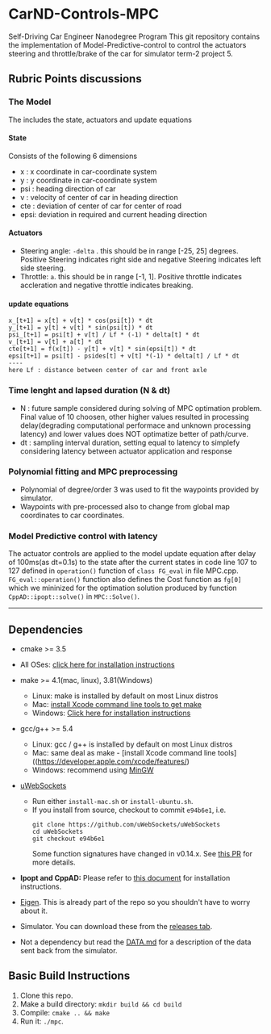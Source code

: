 # CarND-Controls-MPC
Self-Driving Car Engineer Nanodegree Program
This git repository contains the implementation of Model-Predictive-control to control the actuators steering and throttle/brake of the car for simulator term-2 project 5.

## Rubric Points discussions

### The Model
The includes the state, actuators and update equations
#### State
Consists of the following 6 dimensions
* x   : x coordinate in car-coordinate system
* y   : y coordinate in car-coordinate system
* psi : heading direction of car
* v   : velocity of center of car in heading direction
* cte : deviation of center of car for center of road 
* epsi: deviation in required and current heading direction

#### Actuators
* Steering angle: `-delta` . this should be in range [-25, 25] degrees. Positive Steering indicates right side and negative Steering indicates left side steering. 
* Throttle: `a`. this should be in range [-1, 1]. Positive throttle indicates accleration and negative throttle indicates breaking.

#### update equations
```
x_[t+1] = x[t] + v[t] * cos(psi[t]) * dt
y_[t+1] = y[t] + v[t] * sin(psi[t]) * dt
psi_[t+1] = psi[t] + v[t] / Lf * (-1) * delta[t] * dt
v_[t+1] = v[t] + a[t] * dt
cte[t+1] = f(x[t]) - y[t] + v[t] * sin(epsi[t]) * dt
epsi[t+1] = psi[t] - psides[t] + v[t] *(-1) * delta[t] / Lf * dt
----
here Lf : distance between center of car and front axle
```
### Time lenght and lapsed duration (N & dt)
* N : future sample considered during solving of MPC optimation problem. Final value of 10 choosen, other higher values resulted in processing delay(degrading computational performace and unknown processing latency) and lower values does NOT optimatize better of path/curve.
* dt : sampling interval duration, setting equal to latency to simplefy considering latency between actuator application and response

### Polynomial fitting and MPC preprocessing
* Polynomial of degree/order 3 was used to fit the waypoints provided by simulator.
* Waypoints with pre-processed also to change from global map coordinates to car coordinates. 

### Model Predictive control with latency
The actuator controls are applied to the model update equation after delay of 100ms(as dt=0.1s) to the state after the current states in code line 107 to 127 defined in `operation()` function of `class FG_eval` in file MPC.cpp. 
`FG_eval::operation()` function also defines the Cost function as `fg[0]` which we mininized for the optimation solution produced by function `CppAD::ipopt::solve()` in `MPC::Solve()`.


---

## Dependencies

* cmake >= 3.5
 * All OSes: [click here for installation instructions](https://cmake.org/install/)
* make >= 4.1(mac, linux), 3.81(Windows)
  * Linux: make is installed by default on most Linux distros
  * Mac: [install Xcode command line tools to get make](https://developer.apple.com/xcode/features/)
  * Windows: [Click here for installation instructions](http://gnuwin32.sourceforge.net/packages/make.htm)
* gcc/g++ >= 5.4
  * Linux: gcc / g++ is installed by default on most Linux distros
  * Mac: same deal as make - [install Xcode command line tools]((https://developer.apple.com/xcode/features/)
  * Windows: recommend using [MinGW](http://www.mingw.org/)
* [uWebSockets](https://github.com/uWebSockets/uWebSockets)
  * Run either `install-mac.sh` or `install-ubuntu.sh`.
  * If you install from source, checkout to commit `e94b6e1`, i.e.
    ```
    git clone https://github.com/uWebSockets/uWebSockets
    cd uWebSockets
    git checkout e94b6e1
    ```
    Some function signatures have changed in v0.14.x. See [this PR](https://github.com/udacity/CarND-MPC-Project/pull/3) for more details.

* **Ipopt and CppAD:** Please refer to [this document](https://github.com/udacity/CarND-MPC-Project/blob/master/install_Ipopt_CppAD.md) for installation instructions.
* [Eigen](http://eigen.tuxfamily.org/index.php?title=Main_Page). This is already part of the repo so you shouldn't have to worry about it.
* Simulator. You can download these from the [releases tab](https://github.com/udacity/self-driving-car-sim/releases).
* Not a dependency but read the [DATA.md](./DATA.md) for a description of the data sent back from the simulator.


## Basic Build Instructions

1. Clone this repo.
2. Make a build directory: `mkdir build && cd build`
3. Compile: `cmake .. && make`
4. Run it: `./mpc`.

